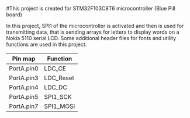 #This project is created for STM32F103C8T6 microcontroller (Blue Pill board)

In this project, SPI1 of the microcontroller is activated and then is used for transmitting data, that is sending arrays for letters to display words on a Nokia 5110 serial LCD. Some additional header files for fonts and utility functions are used in this project.

| Pin map     | Function    |
| ----------- | ----------- |
| PortA.pin0  | LDC_CE    |
| PortA.pin3  | LDC_Reset |
| PortA.pin4  | LDC_DC    |
| PortA.pin5  | SPI1_SCK  |
| PortA.pin7  | SPI1_MOSI |



